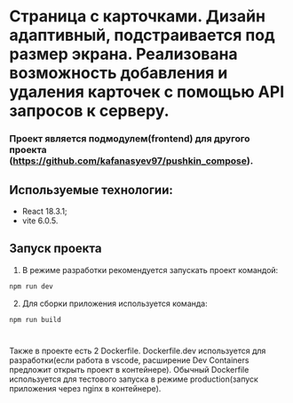# Страница с карточками. Дизайн адаптивный, подстраивается под размер экрана. Реализована возможность добавления и удаления карточек с помощью API запросов к серверу.

### Проект является подмодулем(frontend) для другого проекта (https://github.com/kafanasyev97/pushkin_compose).

## Используемые технологии:

- React 18.3.1;
- vite 6.0.5.

## Запуск проекта

1. В режиме разработки рекомендуется запускать проект командой:

```sh
npm run dev
```

2. Для сборки приложения используется команда:

```sh
npm run build
```

#

Также в проекте есть 2 Dockerfile. Dockerfile.dev используется для разработки(если работа в vscode, расширение Dev Containers предложит открыть проект в контейнере). Обычный Dockerfile используется для тестового запуска в режиме production(запуск приложения через nginx в контейнере).
